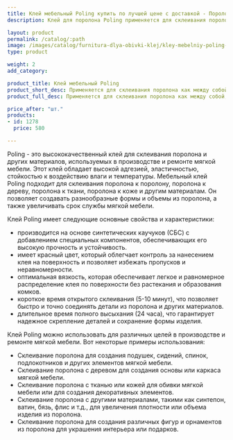 ```yaml
---
title: Клей мебельный Poling купить по лучшей цене с доставкой - Поролоныч
description: Клей для поролона Poling применяется для склеивания поролона с деревом, кожей, тканью и т.д.

layout: product
permalink: /catalog/:path
image: /images/catalog/furnitura-dlya-obivki-klej/kley-mebelniy-poling-01_1600w.jpg
type: product

weight: 2
add_category: 

product_title: Клей мебельный Poling
product_short_desc: Применяется для склеивания поролона как между собой, так и для склеивания с деревом, тканью, кожей и т.д.
product_full_desc: Применяется для склеивания поролона как между собой, так и для склеивания с деревом, тканью, кожей и т.д.

price_after: "шт."
products:
- id: 1278
  price: 580

---
```

Poling - это высококачественный клей для склеивания поролона и других материалов, используемых в производстве и ремонте мягкой мебели. Этот клей обладает высокой адгезией, эластичностью, стойкостью к воздействию влаги и температуры. Мебельный клей Poling подходит для склеивания поролона к поролону, поролона к дереву, поролона к ткани, поролона к коже и другим материалам. Он позволяет создавать разнообразные формы и объемы из поролона, а также увеличивать срок службы мягкой мебели.

Клей Poling имеет следующие основные свойства и характеристики:

- производится на основе синтетических каучуков (СБС) с добавлением специальных компонентов, обеспечивающих его высокую прочность и устойчивость.
- имеет красный цвет, который облегчает контроль за нанесением клея на поверхность и позволяет избежать пропусков и неравномерности.
- оптимальная вязкость, которая обеспечивает легкое и равномерное распределение клея по поверхности без растекания и образования комков.
- короткое время открытого склеивания (5-10 минут), что позволяет быстро и точно соединять детали из поролона и других материалов.
- длительное время полного высыхания (24 часа), что гарантирует надежное скрепление деталей и сохранение формы изделия.

Клей Poling можно использовать для различных целей в производстве и ремонте мягкой мебели. Вот некоторые примеры использования:

- Склеивание поролона для создания подушек, сидений, спинок, подлокотников и других элементов мягкой мебели.
- Склеивание поролона с деревом для создания основы или каркаса мягкой мебели.
- Склеивание поролона с тканью или кожей для обивки мягкой мебели или для создания декоративных элементов.
- Склеивание поролона с другими материалами, такими как синтепон, ватин, бязь, флис и т.д., для увеличения плотности или объема изделия из поролона.
- Склеивание поролона для создания различных фигур и орнаментов из поролона для украшения интерьера или подарков.